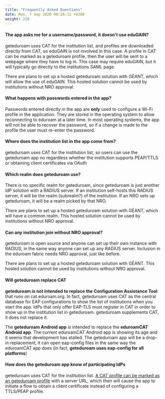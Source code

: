 ```yaml
---
title: "Frequently Asked Questions"
date: Mon, 7 Sep 2020 00:26:11 +0200
weight: 220
---
```


#### The app asks me for a username/password, it doesn't use eduGAIN?

geteduroam uses CAT for the institution list, and profiles are downloaded directly from CAT, so eduGAIN is not involved in this case.  A profile in CAT can be marked as a geteduroam profile, then the user will be sent to a webpage where they have to log in.  This case may require eduGAIN, but it will typically go directly to the institutions SAML page.

There are plans to set up a hosted geteduroam solution with GÉANT, which will allow the use of eduGAIN.  This hosted solution cannot be used by institutions without NRO approval.


#### What happens with passwords entered in the app?

Passwords entered directly in the app are **only** used to configure a Wi-Fi profile in the application.  They are stored in the operating system to allow reconnecting to eduroam at a later time.  In most operating systems, the app will not be able to recover the password, so if a change is made to the profile the user must re-enter the password.


#### Where does the institution list in the app come from?

geteduroam uses CAT for the institution list, so users can use the geteduroam app no regardless whether the institution supports PEAP/TTLS or obtaining client certificates via OAuth


#### Which realm does geteduroam use?

There is no specific realm for geteduroam, since geteduroam is just another IdP solution with a RADIUS server.  If an institution self-hosts this RADIUS server, it will be the realm (subrealm?) of the institution.  If an NRO sets up geteduroam, it will be a realm picked by that NRO.

There are plans to set up a hosted geteduroam solution with GÉANT, which will have a common realm.  This hosted solution cannot be used by institutions without NRO approval.


#### Can any institution join without NRO approval?

geteduroam is open source and anyone can set up their own instance with RADIUS, in the same way anyone can set up any RADIUS server.  Inclusion in the eduroam fabric needs NRO approval, just like before.

There are plans to set up a hosted geteduroam solution with GÉANT.  This hosted solution cannot be used by institutions without NRO approval.


#### Will geteduroam replace CAT

**geteduroam is not intended to replace the Configuration Assistance Tool** that runs on cat.eduroam.org.  In fact, geteduroam uses CAT as the central database for EAP configurations to show the list of institutions when you start the app.  IdPs that only offer EAP-TLS must register in CAT in order to show up in the institution list in geteduroam.  geteduroam supplements CAT, it does not replace it.

The **geteduroam Android app** *is* intended to replace the **eduroamCAT Android app**.  The current eduroamCAT Android app is showing its age and it seems that development has stalled.  The geteduroam app will be a drop-in replacement, it can open eap-config files in the same way the eduroamCAT app does (in fact, **geteduroam uses eap-config for all platforms**)


#### How does the geteduroam app know of participating IdPs

geteduroam uses CAT for the institution list.  [A CAT profile can be marked as an geteduroam profile](/idp/cat) with a server URL, which then will cause the app to initiate a flow to obtain a client certificate instead of configuring a TTLS/PEAP profile.

